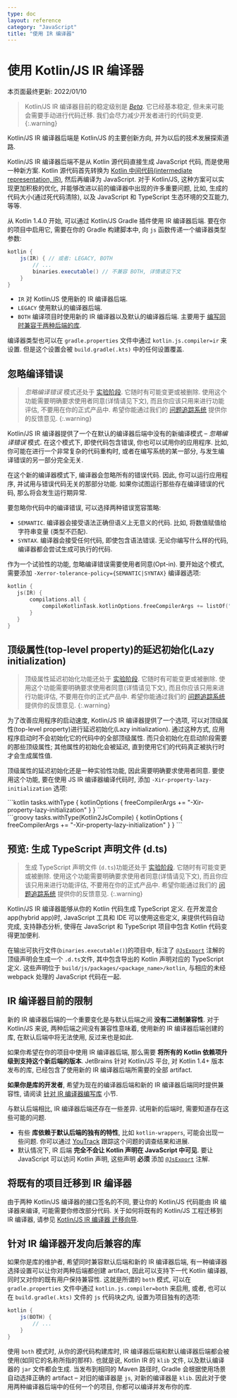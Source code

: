 ```yaml
---
type: doc
layout: reference
category: "JavaScript"
title: "使用 IR 编译器"
---
```

# 使用 Kotlin/JS IR 编译器

本页面最终更新: 2022/01/10

> Kotlin/JS IR 编译器目前的稳定级别是 _[Beta](/docs/reference_zh/components-stability.html)_.
> 它已经基本稳定, 但未来可能会需要手动进行代码迁移.
> 我们会尽力减少开发者进行的代码变更.
{:.warning}

Kotlin/JS IR 编译器后端是 Kotlin/JS 的主要创新方向, 并为以后的技术发展探索道路.

Kotlin/JS IR 编译器后端不是从 Kotlin 源代码直接生成 JavaScript 代码, 而是使用一种新方案.
Kotlin 源代码首先转换为
[Kotlin 中间代码(intermediate representation, IR)](whatsnew14.html#unified-backends-and-extensibility),
然后再编译为 JavaScript.
对于 Kotlin/JS, 这种方案可以实现更加积极的优化, 并能够改进以前的编译器中出现的许多重要问题,
比如, 生成的代码大小(通过死代码清除), 以及 JavaScript 和 TypeScript 生态环境的交互能力, 等等.

从 Kotlin 1.4.0 开始, 可以通过 Kotlin/JS Gradle 插件使用 IR 编译器后端.
要在你的项目中启用它, 需要在你的 Gradle 构建脚本中, 向 `js` 函数传递一个编译器类型参数:

<!--suppress ALL -->

```groovy
kotlin {
    js(IR) { // 或者: LEGACY, BOTH
        // ...
        binaries.executable() // 不兼容 BOTH, 详情请见下文
    }
}
```

- `IR` 对 Kotlin/JS 使用新的 IR 编译器后端.
- `LEGACY` 使用默认的编译器后端.
- `BOTH` 编译项目时使用新的 IR 编译器以及默认的编译器后端.
  主要用于 [编写同时兼容于两种后端的库](#authoring-libraries-for-the-ir-compiler-with-backwards-compatibility).

编译器类型也可以在 `gradle.properties` 文件中通过 `kotlin.js.compiler=ir` 来设置.
但是这个设置会被 `build.gradle(.kts)` 中的任何设置覆盖.

## 忽略编译错误

> _忽略编译错误_ 模式还处于 [实验阶段](/docs/reference_zh/components-stability.html).
> 它随时有可能变更或被删除.
> 使用这个功能需要明确要求使用者同意(详情请见下文), 而且你应该只用来进行功能评估, 不要用在你的正式产品中.
> 希望你能通过我们的 [问题追踪系统](https://youtrack.jetbrains.com/issues/KT) 提供你的反馈意见.
{:.warning}

Kotlin/JS IR 编译器提供了一个在默认的编译器后端中没有的新编译模式 – _忽略编译错误_ 模式.
在这个模式下, 即使代码包含错误, 你也可以试用你的应用程序.
比如, 你可能在进行一个非常复杂的代码重构时, 或者在编写系统的某一部分, 与发生编译错误的另一部分完全无关.

在这个新的编译器模式下, 编译器会忽略所有的错误代码. 因此, 你可以运行应用程序, 并试用与错误代码无关的那部分功能.
如果你试图运行那些存在编译错误的代码, 那么将会发生运行期异常.

要忽略你代码中的编译错误, 可以选择两种错误宽容策略:
- `SEMANTIC`. 编译器会接受语法正确但语义上无意义的代码.
    比如, 将数值赋值给字符串变量 (类型不匹配).
- `SYNTAX`. 编译器会接受任何代码, 即使包含语法错误.
    无论你编写什么样的代码, 编译器都会尝试生成可执行的代码.

作为一个试验性的功能, 忽略编译错误需要使用者同意(Opt-in).
要开始这个模式, 需要添加 `-Xerror-tolerance-policy={SEMANTIC|SYNTAX}` 编译器选项:

```kotlin
kotlin {
   js(IR) {
       compilations.all {
           compileKotlinTask.kotlinOptions.freeCompilerArgs += listOf("-Xerror-tolerance-policy=SYNTAX")
       }
   }
}
```

## 顶级属性(top-level property)的延迟初始化(Lazy initialization)

> 顶级属性延迟初始化功能还处于 [实验阶段](/docs/reference_zh/components-stability.html).
> 它随时有可能变更或被删除.
> 使用这个功能需要明确要求使用者同意(详情请见下文), 而且你应该只用来进行功能评估, 不要用在你的正式产品中.
> 希望你能通过我们的 [问题追踪系统](https://youtrack.jetbrains.com/issue/KT-44320) 提供你的反馈意见.
{:.warning}

为了改善应用程序的启动速度, Kotlin/JS IR 编译器提供了一个选项, 可以对顶级属性(top-level property)进行延迟初始化(Lazy initialization).
通过这种方式, 应用程序启动时不会初始化它的代码中的全部顶级属性.
而只会初始化在启动阶段需要的那些顶级属性;
其他属性的初始化会被延迟, 直到使用它们的代码真正被执行时才会生成属性值.

顶级属性的延迟初始化还是一种实验性功能, 因此需要明确要求使用者同意.
要使用这个功能, 要在使用 JS IR 编译器编译代码时, 添加 `-Xir-property-lazy-initialization` 选项:

<div class="multi-language-sample" data-lang="kotlin">
<div class="sample" markdown="1" mode="kotlin" theme="idea" data-lang="kotlin" data-highlight-only>
```kotlin
tasks.withType<Kotlin2JsCompile> {
   kotlinOptions {
     freeCompilerArgs += "-Xir-property-lazy-initialization"
   }
}
```
</div>
</div>

<div class="multi-language-sample" data-lang="groovy">
<div class="sample" markdown="1" mode="groovy" theme="idea" data-lang="groovy">
```groovy
tasks.withType(Kotlin2JsCompile) {
   kotlinOptions {
     freeCompilerArgs += "-Xir-property-lazy-initialization"
   }
}
```
</div>
</div>

## 预览: 生成 TypeScript 声明文件 (d.ts)

> 生成 TypeScript 声明文件 (`d.ts`)功能还处于 [实验阶段](/docs/reference_zh/components-stability.html).
> 它随时有可能变更或被删除.
> 使用这个功能需要明确要求使用者同意(详情请见下文), 而且你应该只用来进行功能评估, 不要用在你的正式产品中.
> 希望你能通过我们的 [问题追踪系统](https://youtrack.jetbrains.com/issues?q=%23%7BKJS:%20d.ts%20generation%7D) 提供你的反馈意见.
{:.warning}

Kotlin/JS IR 编译器能够从你的 Kotlin 代码生成 TypeScript 定义.
在开发混合 app(hybrid app)时, JavaScript 工具和 IDE 可以使用这些定义, 来提供代码自动完成, 支持静态分析,
使得在 JavaScript 和 TypeScript 项目中包含 Kotlin 代码变得更加便利.

在输出可执行文件(`binaries.executable()`)的项目中, 标注了 [`@JsExport`](js-to-kotlin-interop.html#jsexport-annotation) 注解的顶级声明会生成一个 `.d.ts`文件,
其中包含导出的 Kotlin 声明对应的 TypeScript 定义.
这些声明位于 `build/js/packages/<package_name>/kotlin`, 与相应的未经 webpack 处理的 JavaScript 代码在一起.

## IR 编译器目前的限制

新的 IR 编译器后端的一个重要变化是与默认后端之间 **没有二进制兼容性**.
对于 Kotlin/JS 来说, 两种后端之间没有兼容性意味着,
使用新的 IR 编译器后端创建的库, 在默认后端中将无法使用, 反过来也是如此.

如果你希望在你的项目中使用 IR 编译器后端, 那么需要 **将所有的 Kotlin 依赖项升级到支持这个新后端的版本**.
JetBrains 针对 Kotlin/JS 平台, 对 Kotlin 1.4+ 版本发布的库,
已经包含了使用新的 IR 编译器后端所需要的全部 artifact.

**如果你是库的开发者**, 希望为现在的编译器后端和新的 IR 编译器后端同时提供兼容性,
请阅读 [针对 IR 编译器编写库](#authoring-libraries-for-the-ir-compiler-with-backwards-compatibility) 小节.

与默认后端相比, IR 编译器后端还存在一些差异. 试用新的后端时, 需要知道存在这些可能的问题.

- 有些 **库依赖于默认后端的独有的特性**, 比如 `kotlin-wrappers`, 可能会出现一些问题. 你可以通过 [YouTrack](https://youtrack.jetbrains.com/issue/KT-40525) 跟踪这个问题的调查结果和进展.
- 默认情况下, IR 后端 **完全不会让 Kotlin 声明在 JavaScript 中可见**. 要让 JavaScript 可以访问 Kotlin 声明, 这些声明 **必须** 添加 [`@JsExport`](js-to-kotlin-interop.html#jsexport-annotation) 注解.


## 将既有的项目迁移到 IR 编译器

由于两种 Kotlin/JS 编译器的接口签名的不同, 要让你的 Kotlin/JS 代码能由 IR 编译器来编译,
可能需要你修改部分代码.
关于如何将既有的 Kotlin/JS 工程迁移到 IR 编译器, 请参见
[Kotlin/JS IR 编译器 迁移向导](js-ir-migration.html).

## 针对 IR 编译器开发向后兼容的库

如果你是库的维护者, 希望同时兼容默认后端和新的 IR 编译器后端, 有一种编译器选择设置可以让你对两种后端都创建 artifact,
因此可以支持下一代 Kotlin 编译器, 同时又对你的既有用户保持兼容性.
这就是所谓的 `both` 模式, 可以在 `gradle.properties` 文件中通过 `kotlin.js.compiler=both` 来启用,
或者, 也可以在 `build.gradle(.kts)` 文件的 `js` 代码块之内, 设置为项目独有的选项:

```groovy
kotlin {
    js(BOTH) {
        // ...
    }
}
```

使用 `both` 模式时, 从你的源代码构建库时, IR 编译器后端和默认编译器后端都会被使用(如同它的名称所指的那样).
也就是说, Kotlin IR 的  `klib` 文件, 以及默认编译器的 `jar` 文件都会生成.
当发布到相同的 Maven 路径时, Gradle 会根据使用场景自动选择正确的 artifact – 对旧的编译器是 `js`, 对新的编译器是 `klib`.
因此对于使用两种编译器后端中的任何一个的项目, 你都可以编译并发布你的库.
